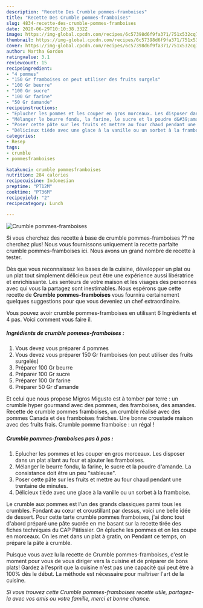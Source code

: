 ```yaml
---
description: "Recette Des Crumble pommes-framboises"
title: "Recette Des Crumble pommes-framboises"
slug: 4834-recette-des-crumble-pommes-framboises
date: 2020-06-29T10:10:38.332Z
image: https://img-global.cpcdn.com/recipes/6c57398d6f9fa371/751x532cq70/crumble-pommes-framboises-photo-principale-de-la-recette.jpg
thumbnail: https://img-global.cpcdn.com/recipes/6c57398d6f9fa371/751x532cq70/crumble-pommes-framboises-photo-principale-de-la-recette.jpg
cover: https://img-global.cpcdn.com/recipes/6c57398d6f9fa371/751x532cq70/crumble-pommes-framboises-photo-principale-de-la-recette.jpg
author: Martha Gordon
ratingvalue: 3.1
reviewcount: 15
recipeingredient:
- "4 pommes"
- "150 Gr framboises on peut utiliser des fruits surgels"
- "100 Gr beurre"
- "100 Gr sucre"
- "100 Gr farine"
- "50 Gr damande"
recipeinstructions:
- "Eplucher les pommes et les couper en gros morceaux. Les disposer dans un plat allant au four et ajouter les framboises."
- "Mélanger le beurre fondu, la farine, le sucre et la poudre d&#39;amande. La consistance doit être un peu &#34;sableuse&#34;."
- "Poser cette pâte sur les fruits et mettre au four chaud pendant une trentaine de minutes."
- "Délicieux tiède avec une glace à la vanille ou un sorbet à la framboise."
categories:
- Resep
tags:
- crumble
- pommesframboises

katakunci: crumble pommesframboises 
nutrition: 284 calories
recipecuisine: Indonesian
preptime: "PT12M"
cooktime: "PT36M"
recipeyield: "2"
recipecategory: Lunch

---
```



![Crumble pommes-framboises](https://img-global.cpcdn.com/recipes/6c57398d6f9fa371/751x532cq70/crumble-pommes-framboises-photo-principale-de-la-recette.jpg)

Si vous cherchez des recette à base de crumble pommes-framboises ?? ne cherchez plus! Nous vous fournissons uniquement la recette parfaite crumble pommes-framboises ici. Nous avons un grand nombre de recette à tester.

Dès que vous reconnaissez les bases de la cuisine, développer un plat ou un plat tout simplement délicieux peut être une expérience aussi libératrice et enrichissante. Les senteurs de votre maison et les visages des personnes avec qui vous la partagez sont inestimables. Nous espérons que cette recette de <strong> Crumble pommes-framboises </strong> vous fournira certainement quelques suggestions pour que vous deveniez un chef extraordinaire.

<!--inarticleads1-->

Vous pouvez avoir crumble pommes-framboises en utilisant 6 Ingrédients et 4 pas. Voici comment vous faire il.

##### Ingrédients de crumble pommes-framboises :

1. Vous devez vous préparer 4 pommes
1. Vous devez vous préparer 150 Gr framboises (on peut utiliser des fruits surgelés)
1. Préparer 100 Gr beurre
1. Préparer 100 Gr sucre
1. Préparer 100 Gr farine
1. Préparer 50 Gr d&#39;amande


Et celui que nous propose Migros Migusto est à tomber par terre : un crumble hyper gourmand avec des pommes, des framboises, des amandes. Recette de crumble pommes framboises, un crumble réalisé avec des pommes Canada et des framboises fraiches. Une bonne croustade maison avec des fruits frais. Crumble pomme framboise : un régal ! 

<!--inarticleads2-->

##### Crumble pommes-framboises pas à pas :

1. Eplucher les pommes et les couper en gros morceaux. Les disposer dans un plat allant au four et ajouter les framboises.
1. Mélanger le beurre fondu, la farine, le sucre et la poudre d&#39;amande. La consistance doit être un peu &#34;sableuse&#34;.
1. Poser cette pâte sur les fruits et mettre au four chaud pendant une trentaine de minutes.
1. Délicieux tiède avec une glace à la vanille ou un sorbet à la framboise.


Le crumble aux pommes est l&#39;un des grands classiques parmi tous les crumbles. Fondant au cœur et croustillant par dessus, voici une belle idée de dessert. Pour cette tarte crumble pommes framboises, j&#39;ai donc tout d&#39;abord préparé une pâte sucrée en me basant sur la recette tirée des fiches techniques du CAP Pâtissier. On épluche les pommes et on les coupe en morceaux. On les met dans un plat à gratin, on Pendant ce temps, on prépare la pâte à crumble. 

<!--inarticleads1-->

<p>
Puisque vous avez lu la recette de Crumble pommes-framboises, c'est le moment pour vous de vous diriger vers la cuisine et de préparer de bons plats! Gardez à l'esprit que la cuisine n'est pas une capacité qui peut être à 100% dès le début. La méthode est nécessaire pour maîtriser l'art de la cuisine.
</p>

<p>
<i>Si vous trouvez cette Crumble pommes-framboises recette utile, partagez-la avec vos amis ou votre famille, merci et bonne chance.</i>
</p>

